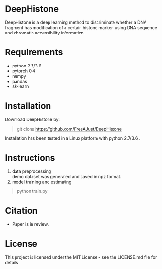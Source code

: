 
# DeepHistone  

DeepHistone is a deep learning method to discriminate whether a DNA fragment has modification of a certain histone marker, using DNA sequence and chromatin accessibility information.  

# Requirements  
- python 2.7/3.6
- pytorch 0.4
- numpy
- pandas
- sk-learn

# Installation  
Download DeepHistone by:
> git clone https://github.com/FreeAJust/DeepHistone 
 
Installation has been tested in a Linux platform with python 2.7/3.6 .  

# Instructions
1. data preprocessing  
    demo dataset was generated and saved in npz format.
2. model training and estimating  
> python train.py  

# Citation
- Paper is in review.

# License  
This project is licensed under the MIT License - see the LICENSE.md file for details



